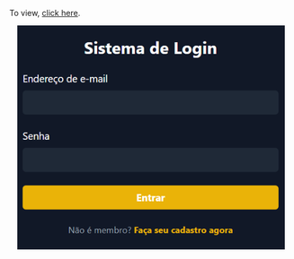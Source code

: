 To view, [click here](https://maripirczak.github.io/tailwindcss-login-screen/). 
<p align="center">
  <img height="400px" src="./src/img/screen-image.png"><br>
</p>
